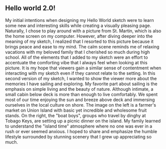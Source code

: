 ## Hello world 2.0!

My initial intentions when designing my Hello World sketch were to learn some new and interesting skills while creating a visually pleasing page.  Naturally, I chose to play around with a picture from St. Martin, which is also the home screen on my computer.  However, after diving deeper into the meaning of my sketch, I realized that I resorted to this picture because it brings peace and ease to my mind.  The calm scene reminds me of relaxing vacations with my beloved family that I cherished so much during high school.  All of the elements that I added to my sketch were an effort to accentuate the comforting vibe that I always feel when looking at this picture.  It is my hope that viewers gain a similar sense of contentment when interacting with my sketch even if they cannot relate to the setting.  In this second version of my sketch, I wanted to show the viewer more about the memories I have sailing and exploring.  My favorite part about sailing is the emphasis on simple living and the beauty of nature.  Although intimate, a small cabin below deck is more than enough to live comfortably.  We spent most of our time enjoying the sun and breeze above deck and immersing ourselves in the local culture on shore.  The image on the left is a farmer's market on Union Island with basic yet incredible and wholesome fruit stands.  On the right, the "boat boys", groups who travel by dinghy at Tobago Keys, are setting up a picnic dinner on the island.  My family learned to understand the "island time" atmosphere where no one was ever in a rush or ever seemed anxious.  I hoped to share and emphasize the humble lifestyle surrounded by stunning scenery that I grew up appreciating so much.